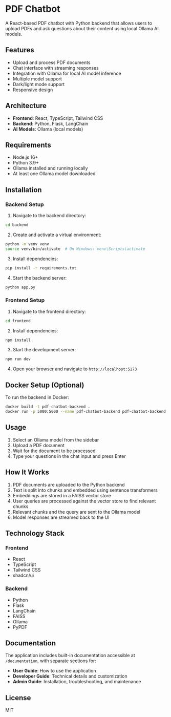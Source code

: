 
# PDF Chatbot

A React-based PDF chatbot with Python backend that allows users to upload PDFs and ask questions about their content using local Ollama AI models.

## Features

- Upload and process PDF documents
- Chat interface with streaming responses
- Integration with Ollama for local AI model inference
- Multiple model support
- Dark/light mode support
- Responsive design

## Architecture

- **Frontend**: React, TypeScript, Tailwind CSS
- **Backend**: Python, Flask, LangChain
- **AI Models**: Ollama (local models)

## Requirements

- Node.js 16+
- Python 3.9+
- Ollama installed and running locally
- At least one Ollama model downloaded

## Installation

### Backend Setup

1. Navigate to the backend directory:
```bash
cd backend
```

2. Create and activate a virtual environment:
```bash
python -m venv venv
source venv/bin/activate  # On Windows: venv\Scripts\activate
```

3. Install dependencies:
```bash
pip install -r requirements.txt
```

4. Start the backend server:
```bash
python app.py
```

### Frontend Setup

1. Navigate to the frontend directory:
```bash
cd frontend
```

2. Install dependencies:
```bash
npm install
```

3. Start the development server:
```bash
npm run dev
```

4. Open your browser and navigate to `http://localhost:5173`

## Docker Setup (Optional)

To run the backend in Docker:

```bash
docker build -t pdf-chatbot-backend .
docker run -p 5000:5000 --name pdf-chatbot-backend pdf-chatbot-backend
```

## Usage

1. Select an Ollama model from the sidebar
2. Upload a PDF document
3. Wait for the document to be processed
4. Type your questions in the chat input and press Enter

## How It Works

1. PDF documents are uploaded to the Python backend
2. Text is split into chunks and embedded using sentence transformers
3. Embeddings are stored in a FAISS vector store
4. User queries are processed against the vector store to find relevant chunks
5. Relevant chunks and the query are sent to the Ollama model
6. Model responses are streamed back to the UI

## Technology Stack

### Frontend
- React
- TypeScript
- Tailwind CSS
- shadcn/ui

### Backend
- Python
- Flask
- LangChain
- FAISS
- Ollama
- PyPDF

## Documentation

The application includes built-in documentation accessible at `/documentation`, with separate sections for:

- **User Guide**: How to use the application
- **Developer Guide**: Technical details and customization
- **Admin Guide**: Installation, troubleshooting, and maintenance

## License

MIT
